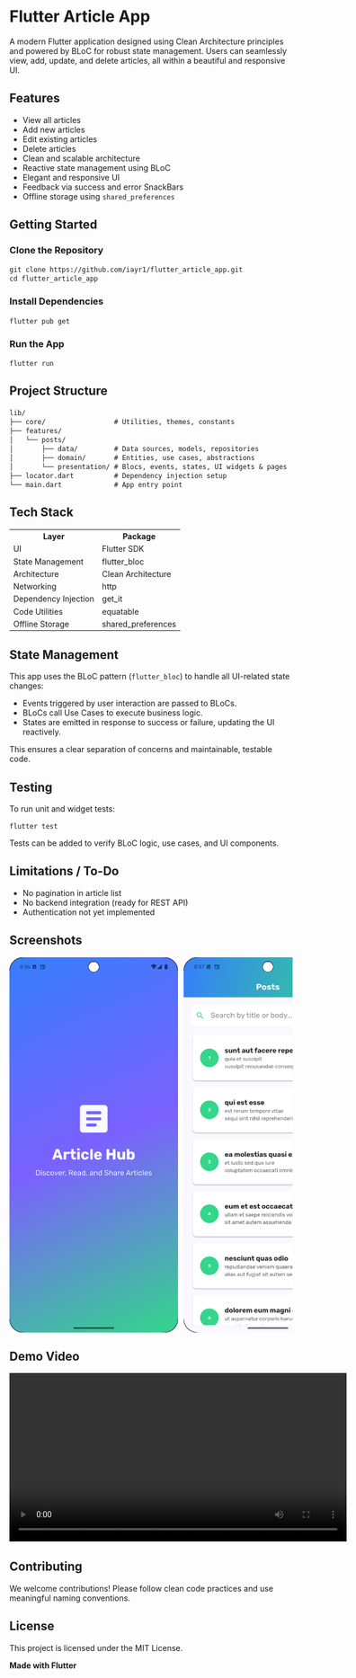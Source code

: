 <h1>Flutter Article App</h1>

<p>A modern Flutter application designed using Clean Architecture principles and powered by BLoC for robust state management. Users can seamlessly view, add, update, and delete articles, all within a beautiful and responsive UI.</p>

<h2>Features</h2>
<ul>
  <li>View all articles</li>
  <li>Add new articles</li>
  <li>Edit existing articles</li>
  <li>Delete articles</li>
  <li>Clean and scalable architecture</li>
  <li>Reactive state management using BLoC</li>
  <li>Elegant and responsive UI</li>
  <li>Feedback via success and error SnackBars</li>
  <li>Offline storage using <code>shared_preferences</code></li>
</ul>

<h2>Getting Started</h2>

<h3>Clone the Repository</h3>
<pre><code>git clone https://github.com/iayr1/flutter_article_app.git
cd flutter_article_app
</code></pre>

<h3>Install Dependencies</h3>
<pre><code>flutter pub get</code></pre>

<h3>Run the App</h3>
<pre><code>flutter run</code></pre>

<h2>Project Structure</h2>
<pre><code>lib/
├── core/                 # Utilities, themes, constants
├── features/
│   └── posts/
│       ├── data/         # Data sources, models, repositories
│       ├── domain/       # Entities, use cases, abstractions
│       └── presentation/ # Blocs, events, states, UI widgets & pages
├── locator.dart          # Dependency injection setup
└── main.dart             # App entry point
</code></pre>

<h2>Tech Stack</h2>
<table>
  <tr><th>Layer</th><th>Package</th></tr>
  <tr><td>UI</td><td>Flutter SDK</td></tr>
  <tr><td>State Management</td><td>flutter_bloc</td></tr>
  <tr><td>Architecture</td><td>Clean Architecture</td></tr>
  <tr><td>Networking</td><td>http</td></tr>
  <tr><td>Dependency Injection</td><td>get_it</td></tr>
  <tr><td>Code Utilities</td><td>equatable</td></tr>
  <tr><td>Offline Storage</td><td>shared_preferences</td></tr>
</table>

<h2>State Management</h2>
<p>This app uses the BLoC pattern (<code>flutter_bloc</code>) to handle all UI-related state changes:</p>
<ul>
  <li>Events triggered by user interaction are passed to BLoCs.</li>
  <li>BLoCs call Use Cases to execute business logic.</li>
  <li>States are emitted in response to success or failure, updating the UI reactively.</li>
</ul>
<p>This ensures a clear separation of concerns and maintainable, testable code.</p>

<h2>Testing</h2>
<p>To run unit and widget tests:</p>
<pre><code>flutter test</code></pre>
<p>Tests can be added to verify BLoC logic, use cases, and UI components.</p>

<h2>Limitations / To-Do</h2>
<ul>
  <li>No pagination in article list</li>
  <li>No backend integration (ready for REST API)</li>
  <li>Authentication not yet implemented</li>
</ul>

<h2>Screenshots</h2>
<div style="display: flex; gap: 10px; overflow-x: auto;">
  <img src="123.png" alt="App Screenshot 1" width="300"/>
  <img src="124.png" alt="App Screenshot 2" width="300"/>
  <img src="125.png" alt="App Screenshot 3" width="300"/>
  <img src="126.png" alt="App Screenshot 4" width="300"/>
</div>

<h2>Demo Video</h2>
<video width="600" controls>
  <source src="videoforpost.webm" type="videoforpost.webm">
</video>



<h2>Contributing</h2>
<p>We welcome contributions! Please follow clean code practices and use meaningful naming conventions.</p>

<h2>License</h2>
<p>This project is licensed under the MIT License.</p>

<p><strong>Made with Flutter</strong></p>
